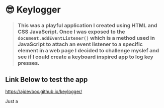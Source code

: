 # 😎 Keylogger 


> ### This was a playful application I created using HTML and CSS JavaScript.  Once I was exposed to the ```document.addEventListener()``` which is a method used in JavaScript to attach an event listener to a specific element in a web page I decided to challenge myslef and see if I could create a keyboard inspired app to log key presses.

## Link Below to test the app

 https://ajdevbox.github.io/keylogger/

Just a 

